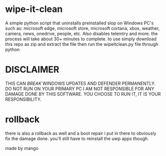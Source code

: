 # wipe-it-clean


A simple python script that uninstalls preinstalled slop on Windows PC's such as: microsoft edge, microsoft store, microsoft cortana, xbox, weather, camera, news, onedrive, people, etc. Also disables telemtry and more. the process will take about 30+ minutes to complete. to use simply download this repo as zip and extract the file then run the wipeitclean.py file through python
# DISCLAIMER
THIS CAN *BREAK* WINDOWS UPDATES AND DEFENDER PERMANENTLY. DO NOT RUN ON YOUR PRIMARY PC 
I AM NOT RESPONSIBLE FOR ANY DAMAGE DONE BY THIS SOFTWARE. YOU CHOOSE TO RUN IT, IT IS YOUR RESPONSIBILITY.
# rollback
there is also a rollback as well and a boot repair i put in there to obviously fix the damage done. you'll still have to reinstall the uwp apps though.







made by mango
